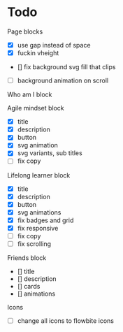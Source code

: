 # Todo

Page blocks
- [x] use gap instead of space
- [x] fuckin vheight
- [] fix background svg fill that clips
- [ ] background animation on scroll

Who am I block


Agile mindset block
- [x] title
- [x] description
- [x] button
- [x] svg animation
- [x] svg variants, sub titles
- [ ] fix copy

Lifelong learner block
- [x] title
- [x] description
- [x] button
- [x] svg animations
- [x] fix badges and grid
- [x] fix responsive
- [ ] fix copy
- [ ] fix scrolling

Friends block
- [] title
- [] description
- [] cards
- [] animations



Icons
- [ ] change all icons to flowbite icons